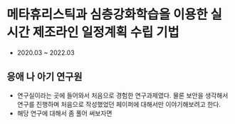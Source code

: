 # 메타휴리스틱과 심층강화학습을 이용한 실시간 제조라인 일정계획 수립 기법
- 2020.03 ~ 2022.03

## 응애 나 아기 연구원
- 연구실이라는 곳에 들어와서 처음으로 경험한 연구과제였다. 물론 보안을 생각해서 연구를 진행하며 처음으로 작성했었던 페이퍼에 대해서만 이야기해보려고 한다.
- 해당 연구에 대해서 좀 풀어 써보자면 
